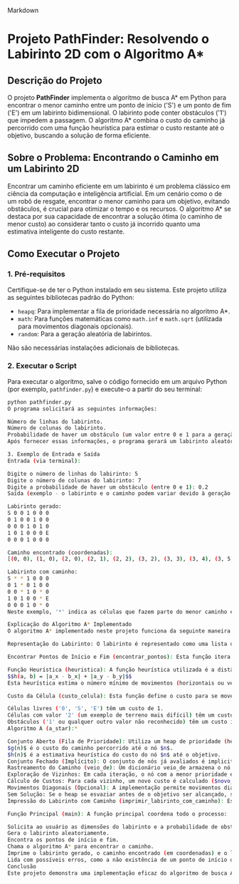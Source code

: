 Markdown

# Projeto PathFinder: Resolvendo o Labirinto 2D com o Algoritmo A*

## Descrição do Projeto

O projeto **PathFinder** implementa o algoritmo de busca A* em Python para encontrar o menor caminho entre um ponto de início ('S') e um ponto de fim ('E') em um labirinto bidimensional. O labirinto pode conter obstáculos ('1') que impedem a passagem. O algoritmo A* combina o custo do caminho já percorrido com uma função heurística para estimar o custo restante até o objetivo, buscando a solução de forma eficiente.

## Sobre o Problema: Encontrando o Caminho em um Labirinto 2D

Encontrar um caminho eficiente em um labirinto é um problema clássico em ciência da computação e inteligência artificial. Em um cenário como o de um robô de resgate, encontrar o menor caminho para um objetivo, evitando obstáculos, é crucial para otimizar o tempo e os recursos. O algoritmo A* se destaca por sua capacidade de encontrar a solução ótima (o caminho de menor custo) ao considerar tanto o custo já incorrido quanto uma estimativa inteligente do custo restante.

## Como Executar o Projeto

### 1. Pré-requisitos

Certifique-se de ter o Python instalado em seu sistema. Este projeto utiliza as seguintes bibliotecas padrão do Python:

- `heapq`: Para implementar a fila de prioridade necessária no algoritmo A*.
- `math`: Para funções matemáticas como `math.inf` e `math.sqrt` (utilizada para movimentos diagonais opcionais).
- `random`: Para a geração aleatória de labirintos.

Não são necessárias instalações adicionais de bibliotecas.

### 2. Executar o Script

Para executar o algoritmo, salve o código fornecido em um arquivo Python (por exemplo, `pathfinder.py`) e execute-o a partir do seu terminal:

```bash
python pathfinder.py
O programa solicitará as seguintes informações:

Número de linhas do labirinto.
Número de colunas do labirinto.
Probabilidade de haver um obstáculo (um valor entre 0 e 1 para a geração aleatória do labirinto).
Após fornecer essas informações, o programa gerará um labirinto aleatório, mostrará o labirinto, tentará encontrar o caminho usando o algoritmo A* (permitindo movimentos diagonais), e exibirá o caminho encontrado (em coordenadas) e o labirinto com o caminho destacado.

3. Exemplo de Entrada e Saída
Entrada (via terminal):

Digite o número de linhas do labirinto: 5
Digite o número de colunas do labirinto: 7
Digite a probabilidade de haver um obstáculo (entre 0 e 1): 0.2
Saída (exemplo - o labirinto e o caminho podem variar devido à geração aleatória):

Labirinto gerado:
S 0 0 1 0 0 0
0 1 0 0 1 0 0
0 0 0 1 0 1 0
1 0 1 0 0 0 E
0 0 0 1 0 0 0

Caminho encontrado (coordenadas):
[(0, 0), (1, 0), (2, 0), (2, 1), (2, 2), (3, 2), (3, 3), (3, 4), (3, 5), (4, 5), (4, 6)]

Labirinto com caminho:
S * * 1 0 0 0
0 1 * 0 1 0 0
0 0 * 1 0 * 0
1 0 1 0 0 * E
0 0 0 1 0 * 0
Neste exemplo, '*' indica as células que fazem parte do menor caminho encontrado.

Explicação do Algoritmo A* Implementado
O algoritmo A* implementado neste projeto funciona da seguinte maneira:

Representação do Labirinto: O labirinto é representado como uma lista de listas (uma matriz 2D) onde cada elemento indica o tipo da célula ('0' para livre, '1' para obstáculo, 'S' para início, 'E' para fim).

Encontrar Pontos de Início e Fim (encontrar_pontos): Esta função itera pelo labirinto para encontrar as coordenadas exatas do ponto de início ('S') e do ponto de fim ('E'). Ela também valida se existe exatamente um de cada.

Função Heurística (heuristica): A função heurística utilizada é a distância de Manhattan entre dois pontos. Para dois pontos $(a_x, a_y)$ e $(b_x, b_y)$, a distância de Manhattan é calculada como:
$$h(a, b) = |a_x - b_x| + |a_y - b_y|$$
Esta heurística estima o número mínimo de movimentos (horizontais ou verticais) necessários para alcançar o objetivo a partir da célula atual.

Custo da Célula (custo_celula): Esta função define o custo para se mover para uma determinada célula. Na implementação atual:

Células livres ('0', 'S', 'E') têm um custo de 1.
Células com valor '2' (um exemplo de terreno mais difícil) têm um custo de 5.
Obstáculos ('1' ou qualquer outro valor não reconhecido) têm um custo infinito (math.inf), o que efetivamente impede o algoritmo de passar por eles.
Algoritmo A (a_star):*

Conjunto Aberto (Fila de Prioridade): Utiliza um heap de prioridade (heapq) para armazenar os nós a serem explorados. A prioridade de cada nó é dada por $f(n) = g(n) + h(n)$, onde:
$g(n)$ é o custo do caminho percorrido até o nó $n$.
$h(n)$ é a estimativa heurística do custo do nó $n$ até o objetivo.
Conjunto Fechado (Implícito): O conjunto de nós já avaliados é implicitamente mantido através do dicionário custo_ate.
Rastreamento do Caminho (veio_de): Um dicionário veio_de armazena o nó predecessor de cada nó no caminho mais curto encontrado até o momento. Isso permite reconstruir o caminho final.
Exploração de Vizinhos: Em cada iteração, o nó com a menor prioridade é removido do heap. Se este nó for o objetivo, o caminho é reconstruído. Caso contrário, seus vizinhos válidos (dentro dos limites do labirinto e não sendo obstáculos) são explorados.
Cálculo de Custos: Para cada vizinho, um novo custo é calculado ($novo_custo = custo_ate[atual] + custo_terreno$). Se este novo custo for menor do que o custo já conhecido para chegar ao vizinho, o custo é atualizado, o predecessor do vizinho é registrado, e o vizinho é adicionado ao heap com sua nova prioridade ($prioridade = novo_custo + heuristica(vizinho, fim)$).
Movimentos Diagonais (Opcional): A implementação permite movimentos diagonais se o parâmetro permitir_diagonais for True. O custo de um movimento diagonal é $\sqrt{2}$.
Sem Solução: Se o heap se esvaziar antes de o objetivo ser alcançado, significa que não há um caminho possível, e a função retorna None.
Impressão do Labirinto com Caminho (imprimir_labirinto_com_caminho): Esta função recebe o labirinto original e o caminho encontrado e cria uma cópia do labirinto onde as células pertencentes ao caminho (excluindo o início e o fim) são marcadas com '*'. Isso facilita a visualização do caminho no labirinto.

Função Principal (main): A função principal coordena todo o processo:

Solicita ao usuário as dimensões do labirinto e a probabilidade de obstáculos.
Gera o labirinto aleatoriamente.
Encontra os pontos de início e fim.
Chama o algoritmo A* para encontrar o caminho.
Imprime o labirinto gerado, o caminho encontrado (em coordenadas) e o labirinto com o caminho destacado.
Lida com possíveis erros, como a não existência de um ponto de início ou fim único.
Conclusão
Este projeto demonstra uma implementação eficaz do algoritmo de busca A* para resolver o problema de encontrar o menor caminho em um labirinto 2D. Ao combinar o custo real do caminho com uma heurística informada, o algoritmo A* explora o espaço de busca de forma inteligente, encontrando a solução ótima de maneira eficiente. A flexibilidade da função de custo da célula permite a extensão para cenários com diferentes tipos de terreno e custos de movimento.
